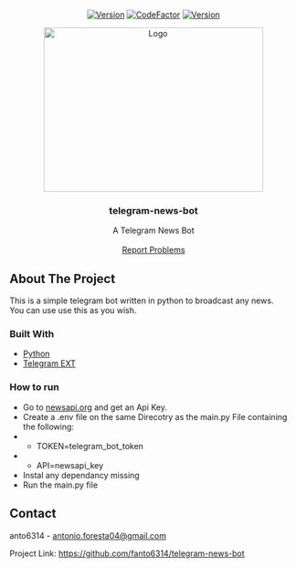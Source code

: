 <br />
<p align="center">
  <a href="https://github.com/fanto6314/BlackJack">
    <a href="github/fanto6314/BlackJack"><img src="https://img.shields.io/badge/Version-V1.5.2-green?style=flat" alt="Version" /></a>
    <a href="https://www.codefactor.io/repository/github/fanto6314/telegram-news-bot"><img src="https://www.codefactor.io/repository/github/fanto6314/telegram-news-bot/badge" alt="CodeFactor" /></a>
    <a href="github/fanto6314/BlackJack"><img src="https://img.shields.io/badge/Owner-anto6314-limegreen?style=flat" alt="Version" /></a>
  </a>
</p>
<p align="center">
  <a href="https://github.com/fanto6314/BlackJack">
    <img src="https://i.imgur.com/ZiI4Bbl.png" alt="Logo" width="384" height="288">
  </a>

  <h3 align="center">telegram-news-bot</h3>

  <p align="center">
    A Telegram News Bot
    <br />
    <br />
    <a href="https://github.com/fanto6314/telegram-news-bot/issues">Report Problems</a>
  </p>
</p>

## About The Project

This is a simple telegram bot written in python to broadcast any news.
<br />
You can use use this as you wish.

### Built With

* [Python](https://python.org/)
* [Telegram EXT](https://docs.python-telegram-bot.org/en/stable/telegram.ext.html)

### How to run


* Go to [newsapi.org](https://newsapi.org/) and get an Api Key.
* Create a .env file on the same Direcotry as the main.py File containing the following: 
* * TOKEN=telegram_bot_token
* * API=newsapi_key
* Instal any dependancy missing
* Run the main.py file

## Contact

anto6314 - antonio.foresta04@gmail.com

Project Link: https://github.com/fanto6314/telegram-news-bot
